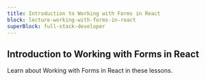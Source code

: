 ```yaml
---
title: Introduction to Working with Forms in React
block: lecture-working-with-forms-in-react
superBlock: full-stack-developer
---
```


## Introduction to Working with Forms in React

Learn about Working with Forms in React in these lessons.
